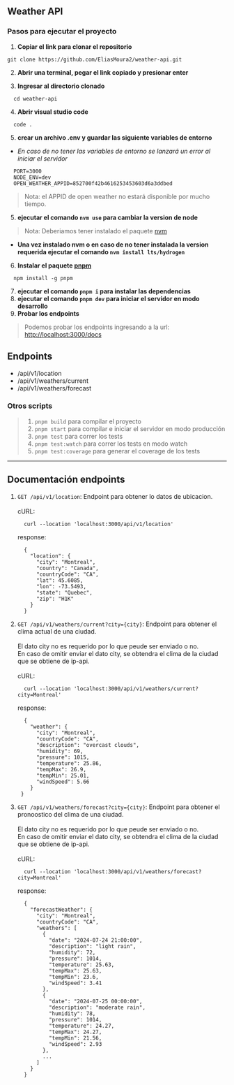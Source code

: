 ## Weather API

### Pasos para ejecutar el proyecto
1. **Copiar el link para clonar el repositorio**
```
git clone https://github.com/EliasMoura2/weather-api.git
```
2. **Abrir una terminal, pegar el link copiado y presionar enter**

3. **Ingresar al directorio clonado**
```
  cd weather-api
```

4. **Abrir visual studio code**
```
  code .
```

5. **crear un archivo .env y guardar las siguiente variables de entorno**
  - *En caso de no tener las variables de entorno se lanzará un error al iniciar el servidor*
  ```
    PORT=3000
    NODE_ENV=dev
    OPEN_WEATHER_APPID=852700f42b4616253453603d6a3ddbed
  ```
  > Nota: el APPID de open weather no estará disponible por mucho tiempo.

5. **ejecutar el comando `nvm use` para cambiar la version de node**
  > Nota: Deberiamos tener instalado el paquete [nvm](https://github.com/nvm-sh/nvm?tab=readme-ov-file#installing-and-updating)

  - **Una vez instalado nvm o en caso de no tener instalada la version requerida ejecutar el comando `nvm install lts/hydrogen`**

6. **Instalar el paquete [pnpm](https://pnpm.io/installation)**
```
  npm install -g pnpm
```
7. **ejecutar el comando `pnpm i` para instalar las dependencias**
8. **ejecutar el comando `pnpm dev` para iniciar el servidor en modo desarrollo**
9. **Probar los endpoints**
  > Podemos probar los endpoints ingresando a la url: [http://localhost:3000/docs](http://localhost:3000/docs)

## Endpoints
  - /api/v1/location
  - /api/v1/weathers/current
  - /api/v1/weathers/forecast

### Otros scripts
> 1. `pnpm build` para compilar el proyecto
> 2. `pnpm start` para compilar e iniciar el servidor en modo producción
> 3. `pnpm test` para correr los tests
> 4. `pnpm test:watch` para correr los tests en modo watch
> 4. `pnpm test:coverage` para generar el coverage de los tests

---
## Documentación endpoints

1. `GET /api/v1/location`: Endpoint para obtener lo datos de ubicacion.<br><br>
    cURL:
    ```
      curl --location 'localhost:3000/api/v1/location'
    ```
    response:
    ```
      {
        "location": {
          "city": "Montreal",
          "country": "Canada",
          "countryCode": "CA",
          "lat": 45.6085,
          "lon": -73.5493,
          "state": "Quebec",
          "zip": "H1K"
        }
      }
    ```

2. `GET /api/v1/weathers/current?city={city}`: Endpoint para obtener el clima actual de una ciudad.<br><br>
  El dato city no es requerido por lo que peude ser enviado o no.<br>
  En caso de omitir enviar el dato city, se obtendra el clima de la ciudad que se obtiene de ip-api.<br><br>
    cURL:
    ```
      curl --location 'localhost:3000/api/v1/weathers/current?city=Montreal'
    ```
    response:
    ```
      {
        "weather": {
          "city": "Montreal",
          "countryCode": "CA",
          "description": "overcast clouds",
          "humidity": 69,
          "pressure": 1015,
          "temperature": 25.86,
          "tempMax": 26.9,
          "tempMin": 25.01,
          "windSpeed": 5.66
        }
     }
    ```

3. `GET /api/v1/weathers/forecast?city={city}`: Endpoint para obtener el pronoostico del clima de una ciudad.<br><br>
  El dato city no es requerido por lo que peude ser enviado o no.<br>
  En caso de omitir enviar el dato city, se obtendra el clima de la ciudad que se obtiene de ip-api.<br><br>
    cURL:
    ```
      curl --location 'localhost:3000/api/v1/weathers/forecast?city=Montreal'
    ```
    response:
    ```
      {
        "forecastWeather": {
          "city": "Montreal",
          "countryCode": "CA",
          "weathers": [
            {
              "date": "2024-07-24 21:00:00",
              "description": "light rain",
              "humidity": 72,
              "pressure": 1014,
              "temperature": 25.63,
              "tempMax": 25.63,
              "tempMin": 23.6,
              "windSpeed": 3.41
            },
            {
              "date": "2024-07-25 00:00:00",
              "description": "moderate rain",
              "humidity": 78,
              "pressure": 1014,
              "temperature": 24.27,
              "tempMax": 24.27,
              "tempMin": 21.56,
              "windSpeed": 2.93
            },
            ...
          ]
        }
      }
    ```